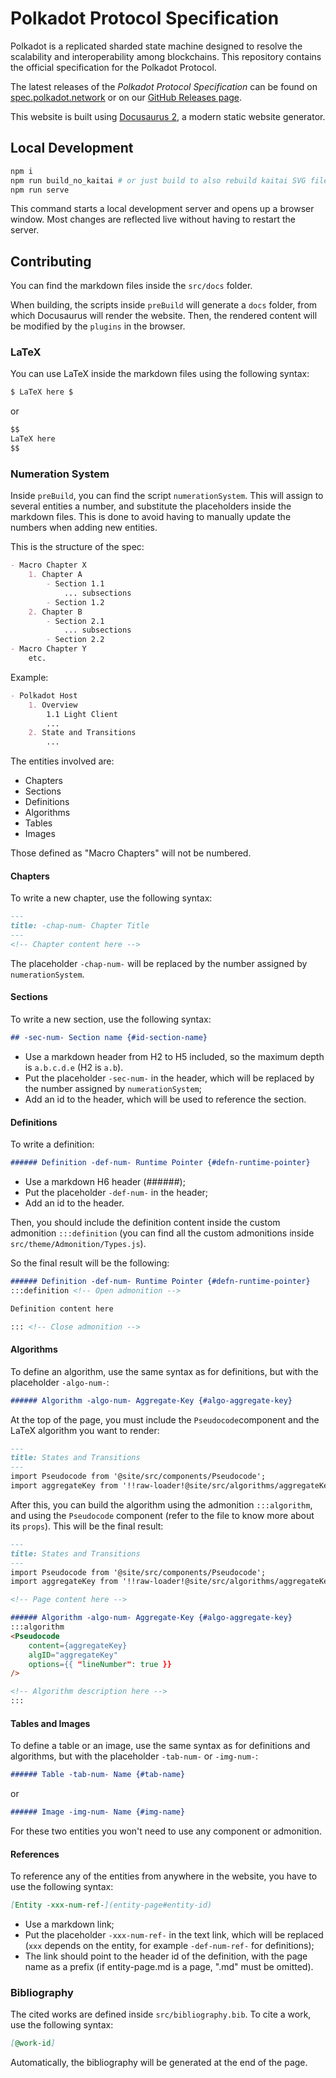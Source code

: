# Polkadot Protocol Specification

Polkadot is a replicated sharded state machine designed to resolve the scalability and interoperability among blockchains. This repository contains the official specification for the Polkadot Protocol.
 
The latest releases of the *Polkadot Protocol Specification* can be found on [spec.polkadot.network](https://spec.polkadot.network) or on our [GitHub Releases page](https://github.com/w3f/polkadot-spec/releases).

This website is built using [Docusaurus 2](https://docusaurus.io/), a modern static website generator.

## Local Development

```bash
npm i
npm run build_no_kaitai # or just build to also rebuild kaitai SVG files
npm run serve
```

This command starts a local development server and opens up a browser window. Most changes are reflected live without having to restart the server.

## Contributing

You can find the markdown files inside the `src/docs` folder.

When building, the scripts inside `preBuild` will generate a `docs` folder, from which Docusaurus will render the website. Then, the rendered content will be modified by the `plugins` in the browser.

### LaTeX

You can use LaTeX inside the markdown files using the following syntax:
```md
$ LaTeX here $
```
or
```md
$$
LaTeX here 
$$
```

### Numeration System

Inside `preBuild`, you can find the script `numerationSystem`. This will assign to several entities a number, and substitute the placeholders inside the markdown files. This is done to avoid having to manually update the numbers when adding new entities.

This is the structure of the spec:
```md
- Macro Chapter X
    1. Chapter A
        - Section 1.1
            ... subsections
        - Section 1.2
    2. Chapter B
        - Section 2.1
            ... subsections
        - Section 2.2
- Macro Chapter Y
    etc.
```
Example:
```md
- Polkadot Host
    1. Overview
        1.1 Light Client
        ...
    2. State and Transitions
        ...
```

The entities involved are:
- Chapters
- Sections
- Definitions
- Algorithms
- Tables
- Images

Those defined as "Macro Chapters" will not be numbered.

#### Chapters
To write a new chapter, use the following syntax:
```md
---
title: -chap-num- Chapter Title
---
<!-- Chapter content here -->
```
The placeholder `-chap-num-` will be replaced by the number assigned by `numerationSystem`.

#### Sections
To write a new section, use the following syntax:
```md
## -sec-num- Section name {#id-section-name}
```
- Use a markdown header from H2 to H5 included, so the maximum depth is `a.b.c.d.e` (H2 is `a.b`).
- Put the placeholder `-sec-num-` in the header, which will be replaced by the number assigned by `numerationSystem`;
- Add an id to the header, which will be used to reference the section.

#### Definitions

To write a definition:
```md
###### Definition -def-num- Runtime Pointer {#defn-runtime-pointer}
```
- Use a markdown H6 header (######);
- Put the placeholder `-def-num-` in the header;
- Add an id to the header.

Then, you should include the definition content inside the custom admonition `:::definition` (you can find all the custom admonitions inside `src/theme/Admonition/Types.js`).

So the final result will be the following:
```md
###### Definition -def-num- Runtime Pointer {#defn-runtime-pointer}
:::definition <!-- Open admonition -->

Definition content here

::: <!-- Close admonition -->
```

#### Algorithms

To define an algorithm, use the same syntax as for definitions, but with the placeholder `-algo-num-`:
```md
###### Algorithm -algo-num- Aggregate-Key {#algo-aggregate-key}
```
At the top of the page, you must include the `Pseudocode`component and the LaTeX algorithm you want to render:
```md
---
title: States and Transitions
---
import Pseudocode from '@site/src/components/Pseudocode';
import aggregateKey from '!!raw-loader!@site/src/algorithms/aggregateKey.tex';
```
After this, you can build the algorithm using the admonition `:::algorithm`, and using the `Pseudocode` component (refer to the file to know more about its `props`). This will be the final result:
```md
---
title: States and Transitions
---
import Pseudocode from '@site/src/components/Pseudocode';
import aggregateKey from '!!raw-loader!@site/src/algorithms/aggregateKey.tex';

<!-- Page content here -->

###### Algorithm -algo-num- Aggregate-Key {#algo-aggregate-key}
:::algorithm
<Pseudocode
    content={aggregateKey}
    algID="aggregateKey"
    options={{ "lineNumber": true }}
/>

<!-- Algorithm description here -->
:::
```

#### Tables and Images

To define a table or an image, use the same syntax as for definitions and algorithms, but with the placeholder `-tab-num-` or `-img-num-`:
```md
###### Table -tab-num- Name {#tab-name}
```
or
```md
###### Image -img-num- Name {#img-name}
```
For these two entities you won't need to use any component or admonition.

#### References

To reference any of the entities from anywhere in the website, you have to use the following syntax:
```md
[Entity -xxx-num-ref-](entity-page#entity-id)
```
- Use a markdown link;
- Put the placeholder `-xxx-num-ref-` in the text link, which will be replaced (`xxx` depends on the entity, for example `-def-num-ref-` for definitions);
- The link should point to the header id of the definition, with the page name as a prefix (if entity-page.md is a page, ".md" must be omitted).

### Bibliography

The cited works are defined inside `src/bibliography.bib`. To cite a work, use the following syntax:
```md
[@work-id]
```
Automatically, the bibliography will be generated at the end of the page.